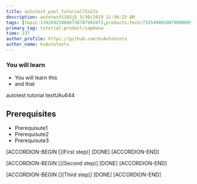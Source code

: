 ```yaml
---
title: autotest_pool_tutorial72n22s
description: autotest51N3jE_5/30/2019 11:36:15 AM
tags: [topic:139269250608756787992873,products:tech/73554900100700000996,tutorial:experience/advanced]
primary_tag: tutorial:product/sapHana
time: 237
author_profile: https://github.com/ksAutotests
author_name: ksAutotests
---
```

### You will learn
- You will learn this
- and that

autotest tutorial textUAu644

## Prerequisites
- Prerequisute1
- Prerequisute2
- Prerequisute3

[ACCORDION-BEGIN [](First step)]
[DONE]
[ACCORDION-END]

[ACCORDION-BEGIN [](Second step)]
[DONE]
[ACCORDION-END]

[ACCORDION-BEGIN [](Third step)]
[DONE]
[ACCORDION-END]

